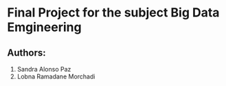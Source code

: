 # Final Project for the subject Big Data Emgineering
## Authors:
1. Sandra Alonso Paz
2. Lobna Ramadane Morchadi
